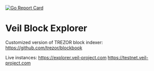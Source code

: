 [![Go Report Card](https://goreportcard.com/badge/trezor/blockbook)](https://goreportcard.com/report/trezor/blockbook)

# Veil Block Explorer

Customized version of TREZOR block indexer: https://github.com/trezor/blockbook

Live instances:
https://explorer.veil-project.com
https://testnet.veil-project.com

